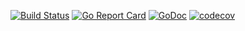 [![Build Status](https://travis-ci.com/sheirys/mine.svg?branch=master)](https://travis-ci.com/sheirys/mine)
[![Go Report Card](https://goreportcard.com/badge/github.com/sheirys/mine)](https://goreportcard.com/report/github.com/sheirys/mine)
[![GoDoc](https://godoc.org/github.com/sheirys/mine?status.svg)](https://godoc.org/github.com/sheirys/mine)
[![codecov](https://codecov.io/gh/sheirys/mine/branch/master/graph/badge.svg)](https://codecov.io/gh/sheirys/mine)


